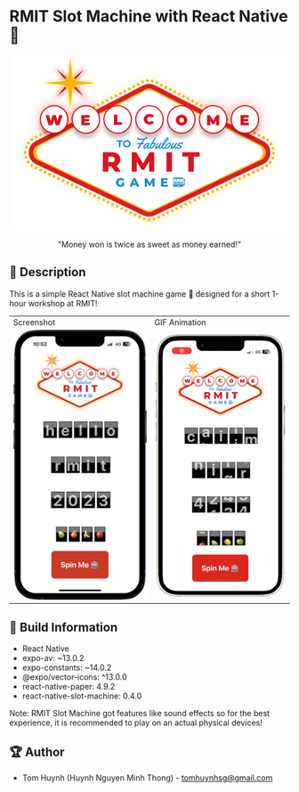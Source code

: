 # RMIT Slot Machine with React Native 🎰


<p align="center">
  <img width="500" src="https://github.com/TomHuynhSG/RMIT-Slot-Machine-React-Native/blob/main/screenshots/rmit-logo-game.png?raw=true">
</p>

<p align="center">"Money won is twice as sweet as money earned!"</p>

## 📖 Description

This is a simple React Native slot machine game 🎰 designed for a short 1-hour workshop at RMIT!

<table>
  <tr>
    <td>Screenshot</td>
     <td>GIF Animation</td>
  </tr>
  <tr>
    <td><img src="https://github.com/TomHuynhSG/RMIT-Slot-Machine-React-Native/blob/main/screenshots/rmit-slot-machine.png?raw=true" width="370"></td>
    <td><img src="https://github.com/TomHuynhSG/RMIT-Slot-Machine-React-Native/blob/main/screenshots/rmit-slot-machine.gif?raw=true" width="370"></td>
   </tr>
 </table>

## 🔧 Build Information
- React Native
- expo-av: ~13.0.2
- expo-constants: ~14.0.2
- @expo/vector-icons: ^13.0.0
- react-native-paper: 4.9.2
- react-native-slot-machine: 0.4.0

Note: RMIT Slot Machine got features like sound effects so for the best experience, it is recommended to play on an actual physical devices!

## 🏆 Author
- Tom Huynh (Huynh Nguyen Minh Thong) - tomhuynhsg@gmail.com
